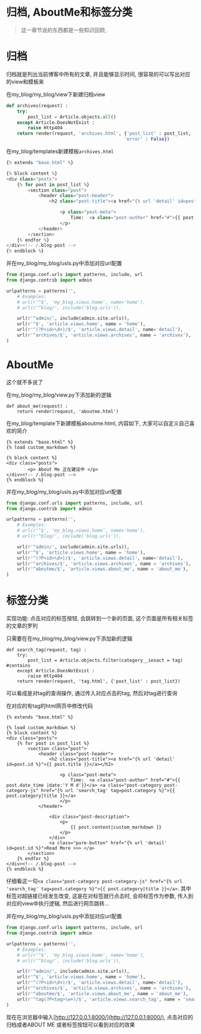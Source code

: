 # 归档, AboutMe和标签分类

> 这一章节说的东西都是一些知识回顾, 

# 归档


归档就是列出当前博客中所有的文章, 并且能够显示时间, 很容易的可以写出对应的view和模板来

在my_blog/my_blog/view下新建归档view

```py
def archives(request) :
    try:
        post_list = Article.objects.all()
    except Article.DoesNotExist :
        raise Http404
    return render(request, 'archives.html', {'post_list' : post_list, 
                                            'error' : False})
```

在my_blog/templates新建模板`archives.html`


```py
{% extends "base.html" %}

{% block content %}
<div class="posts">
    {% for post in post_list %}
        <section class="post">
            <header class="post-header">
                <h2 class="post-title"><a href="{% url 'detail' id=post.id %}">{{ post.title }}</a></h2>

                    <p class="post-meta">
                        Time:  <a class="post-author" href="#">{{ post.date_time |date:'Y /m /d'}}</a> <a class="post-category post-category-js" href="{% url 'search_tag' tag=post.category %}">{{ post.category }}</a>
                    </p>
            </header>
        </section>
    {% endfor %}
</div><!-- /.blog-post -->
{% endblock %}    
```

并在my_blog/my_blog/usls.py中添加对应url配置

```py
from django.conf.urls import patterns, include, url
from django.contrib import admin

urlpatterns = patterns('',
    # Examples:
    # url(r'^$', 'my_blog.views.home', name='home'),
    # url(r'^blog/', include('blog.urls')),

    url(r'^admin/', include(admin.site.urls)),
    url(r'^$', 'article.views.home', name = 'home'),
    url(r'^(?P<id>\d+)/$', 'article.views.detail', name='detail'),
    url(r'^archives/$', 'article.views.archives', name = 'archives'),
)
```


# AboutMe


这个就不多说了

在my_blog/my_blog/view.py下添加新的逻辑

```
def about_me(request) :
    return render(request, 'aboutme.html')
```

在my_blog/template下新建模板aboutme.html, 内容如下, 大家可以自定义自己喜欢的简介


```
{% extends "base.html" %}
{% load custom_markdown %}

{% block content %}
<div class="posts">
        <p> About Me 正在建设中 </p>
</div><!-- /.blog-post -->
{% endblock %}     
```

并在my_blog/my_blog/usls.py中添加对应url配置

```py
from django.conf.urls import patterns, include, url
from django.contrib import admin

urlpatterns = patterns('',
    # Examples:
    # url(r'^$', 'my_blog.views.home', name='home'),
    # url(r'^blog/', include('blog.urls')),

    url(r'^admin/', include(admin.site.urls)),
    url(r'^$', 'article.views.home', name = 'home'),
    url(r'^(?P<id>\d+)/$', 'article.views.detail', name='detail'),
    url(r'^archives/$', 'article.views.archives', name = 'archives'),
    url(r'^aboutme/$', 'article.views.about_me', name = 'about_me'),
)
```

# 标签分类


实现功能: 点击对应的标签按钮, 会跳转到一个新的页面, 这个页面是所有相关标签的文章的罗列

只需要在在my_blog/my_blog/view.py下添加新的逻辑

```
def search_tag(request, tag) :
    try:
        post_list = Article.objects.filter(category__iexact = tag) #contains
    except Article.DoesNotExist :
        raise Http404
    return render(request, 'tag.html', {'post_list' : post_list})
```
 可以看成是对tag的查询操作, 通过传入对应点击的tag, 然后对tag进行查询
 

在对应的有tag的html网页中修改代码

```
{% extends "base.html" %}

{% load custom_markdown %}
{% block content %}
<div class="posts">
    {% for post in post_list %}
        <section class="post">
            <header class="post-header">
                <h2 class="post-title"><a href="{% url 'detail' id=post.id %}">{{ post.title }}</a></h2>

                    <p class="post-meta">
                        Time:  <a class="post-author" href="#">{{ post.date_time |date:'Y M d'}}</a> <a class="post-category post-category-js" href="{% url 'search_tag' tag=post.category %}">{{ post.category|title }}</a>
                    </p>
            </header>

                <div class="post-description">
                    <p>
                        {{ post.content|custom_markdown }}
                    </p>
                </div>
                <a class="pure-button" href="{% url 'detail' id=post.id %}">Read More >>> </a>
        </section>
    {% endfor %}
</div><!-- /.blog-post -->
{% endblock %}   
```


仔细看这一句`<a class="post-category post-category-js" href="{% url 'search_tag' tag=post.category %}">{{ post.category|title }}</a>`. 其中标签对超链接已经发生改变, 这是在对标签就行点击时, 会将标签作为参数, 传入到对应的view中执行逻辑, 然后进行网页跳转...

并在my_blog/my_blog/usls.py中添加对应url配置

```py
from django.conf.urls import patterns, include, url
from django.contrib import admin

urlpatterns = patterns('',
    # Examples:
    # url(r'^$', 'my_blog.views.home', name='home'),
    # url(r'^blog/', include('blog.urls')),

    url(r'^admin/', include(admin.site.urls)),
    url(r'^$', 'article.views.home', name = 'home'),
    url(r'^(?P<id>\d+)/$', 'article.views.detail', name='detail'),
    url(r'^archives/$', 'article.views.archives', name = 'archives'),
    url(r'^aboutme/$', 'article.views.about_me', name = 'about_me'),
    url(r'^tag(?P<tag>\w+)/$', 'article.views.search_tag', name = 'search_tag'),
)
```


现在在浏览器中输入[http://127.0.0.1:8000/](http://127.0.0.1:8000/), 点击对应的归档或者ABOUT ME 或者标签按钮可以看到对应的效果


